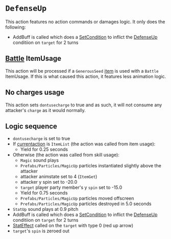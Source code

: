 # `DefenseUp`

This action features no action commands or damages logic. It only does the following:

- AddBuff is called which does a [SetCondition](../../Actors%20states/Conditions%20methods/SetCondition.md) to inflict the [DefenseUp](../../Actors%20states/BattleCondition/DefenseUp.md) conditiion on `target` for 2 turns

## [Battle](../../Battle%20flow/Action%20coroutines/UseItem.md#battle) ItemUsage
This action will be processed if a `GenerousSeed` [item](../../../Enums%20and%20IDs/Items.md) is used with a `Battle` ItemUsage. If this is what caused this action, it features less animation logic.

## No charges usage
This action sets `dontusecharge` to true and as such, it will not consume any attacker's `charge` as it would normally.

## Logic sequence

- `dontusecharge` is set to true
- If [currentaction](../../Player%20UI/Pick.md) is `ItemList` (the action was called from item usage):
    - Yield for 0.25 seconds
- Otherwise (the action was called from skill usage):
    - `Magic` sound plays
    - `Prefabs/Particles/MagicUp` particles instantiated slightly above the attacker
    - attacker animstate set to 4 (`ItemGet`)
    - attacker y spin set to -20.0
    - `target` player party member's y `spin` set to -15.0
    - Yield for 0.75 seconds
    - `Prefabs/Particles/MagicUp` particles moved offscreen
    - `Prefabs/Particles/MagicUp` particles destroyed in 5.0 seconds
- `StatUp` sound plays at 0.9 pitch
- AddBuff is called which does a [SetCondition](../../Actors%20states/Conditions%20methods/SetCondition.md) to inflict the [DefenseUp](../../Actors%20states/BattleCondition/DefenseUp.md) conditiion on `target` for 2 turns
- [StatEffect](../../Visual%20rendering/StatEffect.md) called on the `target` with type 0 (red up arrow)
- `target`'s `spin` is zeroed out